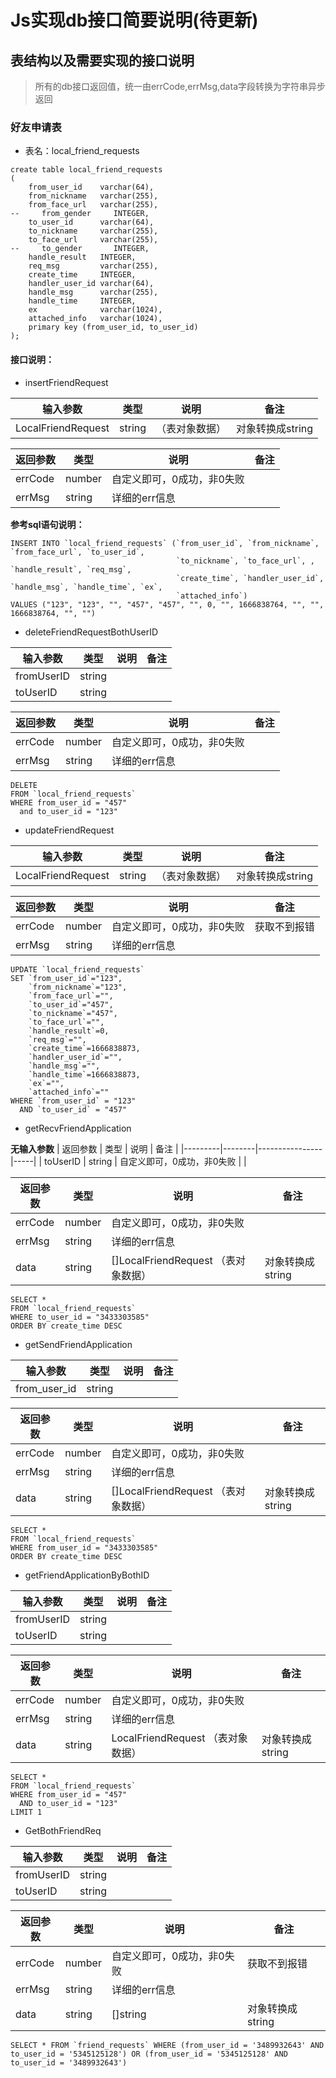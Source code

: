 # Js实现db接口简要说明(待更新)

## 表结构以及需要实现的接口说明

> 所有的db接口返回值，统一由errCode,errMsg,data字段转换为字符串异步返回

### 好友申请表

- 表名：local_friend_requests

```sqlite
create table local_friend_requests
(
    from_user_id    varchar(64),
    from_nickname   varchar(255),
    from_face_url   varchar(255),
--     from_gender     INTEGER,
    to_user_id      varchar(64),
    to_nickname     varchar(255),
    to_face_url     varchar(255),
--     to_gender       INTEGER,
    handle_result   INTEGER,
    req_msg         varchar(255),
    create_time     INTEGER,
    handler_user_id varchar(64),
    handle_msg      varchar(255),
    handle_time     INTEGER,
    ex              varchar(1024),
    attached_info   varchar(1024),
    primary key (from_user_id, to_user_id)
);
```

#### 接口说明：

- insertFriendRequest

| 输入参数     | 类型     | 说明 | 备注       |
| --------- |--------| ----- |----------|
|LocalFriendRequest   | string | （表对象数据） |对象转换成string|

| 返回参数     | 类型            | 说明 | 备注  |
| --------- | ------------ | ----- |-----|
| errCode      | number   | 自定义即可，0成功，非0失败 |     |
| errMsg     | string     | 详细的err信息 |     |

**参考sql语句说明：**

```sqlite
INSERT INTO `local_friend_requests` (`from_user_id`, `from_nickname`, `from_face_url`, `to_user_id`,
                                     `to_nickname`, `to_face_url`, , `handle_result`, `req_msg`,
                                     `create_time`, `handler_user_id`, `handle_msg`, `handle_time`, `ex`,
                                     `attached_info`)
VALUES ("123", "123", "", "457", "457", "", 0, "", 1666838764, "", "", 1666838764, "", "")
```

- deleteFriendRequestBothUserID

| 输入参数     | 类型     | 说明  | 备注  |
| --------- |--------|-----|-----|
|fromUserID| string |     |     |
|toUserID| string |     |     |

| 返回参数     | 类型            | 说明 | 备注  |
| --------- | ------------ | ----- |-----|
| errCode      | number   | 自定义即可，0成功，非0失败 |     |
| errMsg     | string     | 详细的err信息 |     |

```sqlite
DELETE
FROM `local_friend_requests`
WHERE from_user_id = "457"
  and to_user_id = "123"
```

- updateFriendRequest

| 输入参数     | 类型     | 说明 | 备注       |
| --------- |--------| ----- |----------|
|LocalFriendRequest  | string |（表对象数据） |对象转换成string|

| 返回参数     | 类型            | 说明 | 备注  |
| --------- | ------------ | ----- |-----|
| errCode      | number   | 自定义即可，0成功，非0失败 |   获取不到报错  |
| errMsg     | string     | 详细的err信息 |     |

```sqlite
UPDATE `local_friend_requests`
SET `from_user_id`="123",
    `from_nickname`="123",
    `from_face_url`="",
    `to_user_id`="457",
    `to_nickname`="457",
    `to_face_url`="",
    `handle_result`=0,
    `req_msg`="",
    `create_time`=1666838873,
    `handler_user_id`="",
    `handle_msg`="",
    `handle_time`=1666838873,
    `ex`="",
    `attached_info`=""
WHERE `from_user_id` = "123"
  AND `to_user_id` = "457"
```

- getRecvFriendApplication

**无输入参数**
| 返回参数    | 类型     | 说明             | 备注  |
|---------|--------|----------------|-----|
| toUserID | string | 自定义即可，0成功，非0失败 |     |


| 返回参数    | 类型     | 说明             | 备注  |
|---------|--------|----------------|-----|
| errCode | number | 自定义即可，0成功，非0失败 |     |
| errMsg  | string | 详细的err信息       |     |
| data    | string | []LocalFriendRequest  （表对象数据） |对象转换成string|

```sqlite
SELECT *
FROM `local_friend_requests`
WHERE to_user_id = "3433303585"
ORDER BY create_time DESC
```

- getSendFriendApplication

| 输入参数     | 类型     | 说明 | 备注       |
| --------- |--------| ----- |----------|
|from_user_id                | string | | |

| 返回参数    | 类型     | 说明                             | 备注  |
|---------|--------|--------------------------------|-----|
| errCode | number | 自定义即可，0成功，非0失败                 |     |
| errMsg  | string | 详细的err信息                       |     |
| data    | string | []LocalFriendRequest   （表对象数据） |对象转换成string|

```sqlite
SELECT *
FROM `local_friend_requests`
WHERE from_user_id = "3433303585"
ORDER BY create_time DESC
```

- getFriendApplicationByBothID

| 输入参数     | 类型     | 说明  | 备注  |
| --------- |--------|-----|-----|
|fromUserID    | string |     |     |
|toUserID    | string |     |     |

| 返回参数    | 类型     | 说明             | 备注  |
|---------|--------|----------------|-----|
| errCode | number | 自定义即可，0成功，非0失败 |     |
| errMsg  | string | 详细的err信息       |     |
| data    | string | LocalFriendRequest  （表对象数据） |对象转换成string|

```sqlite
SELECT *
FROM `local_friend_requests`
WHERE from_user_id = "457"
  AND to_user_id = "123"
LIMIT 1
```

- GetBothFriendReq

| 输入参数     | 类型     | 说明 | 备注       |
| --------- |--------| ----- |----------|
|fromUserID  | string | ||
|toUserID  | string | ||


| 返回参数     | 类型            | 说明 | 备注  |
| --------- | ------------ | ----- |-----|
| errCode      | number   | 自定义即可，0成功，非0失败 |   获取不到报错  |
| errMsg     | string     | 详细的err信息 |     |
| data     | string | []string                   | 对象转换成string |



```sqlite
SELECT * FROM `friend_requests` WHERE (from_user_id = '3489932643' AND to_user_id = '5345125128') OR (from_user_id = '5345125128' AND to_user_id = '3489932643')
```